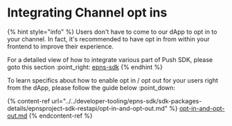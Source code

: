 # Integrating Channel opt ins

{% hint style="info" %}
Users don't have to come to our dApp to opt in to your channel. In fact, it's recommended to have opt in from within your frontend to improve their experience.&#x20;

For a detailed view of how to integrate various part of Push SDK, please goto this section :point\_right: [epns-sdk](../../developer-tooling/epns-sdk/ "mention")
{% endhint %}

To learn specifics about how to enable opt in / opt out for your users right from the dApp, please follow the guide below :point\_down:

{% content-ref url="../../developer-tooling/epns-sdk/sdk-packages-details/epnsproject-sdk-restapi/opt-in-and-opt-out.md" %}
[opt-in-and-opt-out.md](../../developer-tooling/epns-sdk/sdk-packages-details/epnsproject-sdk-restapi/opt-in-and-opt-out.md)
{% endcontent-ref %}
